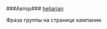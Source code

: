 ###Автор###
[heliarian ](https://staff.yandex-team.ru/heliarian )

Фраза группы на странице кампании
